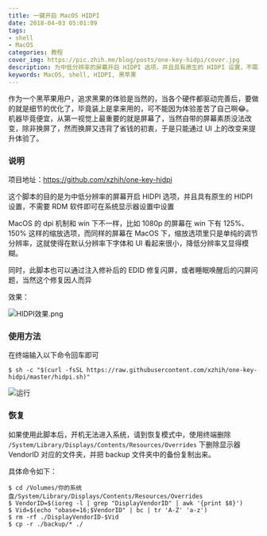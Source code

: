 ```yaml
---
title: 一键开启 MacOS HIDPI
date: 2018-04-03 05:01:09
tags: 
- shell
- MacOS
categories: 教程
cover_img: https://pic.zhih.me/blog/posts/one-key-hidpi/cover.jpg
description: 为中低分辨率的屏幕开启 HIDPI 选项，并且具有原生的 HIDPI 设置，不需要 RDM 软件即可在系统显示器设置中设置
keywords: MacOS, shell, HIDPI, 黑苹果
---
```


作为一个黑苹果用户，追求黑果的体验是当然的，当各个硬件都驱动完善后，要做的就是细节的优化了，毕竟装上是拿来用的，可不能因为体验差苦了自己啊😂。机器毕竟便宜，从第一视觉上最重要的就是屏幕了，当然自带的屏幕素质没法改变，除非换屏了，然而换屏又违背了省钱的初衷，于是只能通过 UI 上的改变来提升体验了。

### 说明

项目地址：https://github.com/xzhih/one-key-hidpi

这个脚本的目的是为中低分辨率的屏幕开启 HIDPI 选项，并且具有原生的 HIDPI 设置，不需要 RDM 软件即可在系统显示器设置中设置

MacOS 的 dpi 机制和 win 下不一样，比如 1080p 的屏幕在 win 下有 125%、150% 这样的缩放选项，而同样的屏幕在 MacOS 下，缩放选项里只是单纯的调节分辨率，这就使得在默认分辨率下字体和 UI 看起来很小，降低分辨率又显得模糊。

同时，此脚本也可以通过注入修补后的 EDID 修复闪屏，或者睡眠唤醒后的闪屏问题，当然这个修复因人而异

效果：

![HIDPI效果.png](https://pic.zhih.me/blog/posts/one-key-hidpi/hidpi-setting.jpg)

### 使用方法

在终端输入以下命令回车即可

```
$ sh -c "$(curl -fsSL https://raw.githubusercontent.com/xzhih/one-key-hidpi/master/hidpi.sh)"
```

![运行](https://pic.zhih.me/blog/posts/one-key-hidpi/运行.png)

### 恢复

如果使用此脚本后，开机无法进入系统，请到恢复模式中，使用终端删除 `/System/Library/Displays/Contents/Resources/Overrides` 下删除显示器 VendorID 对应的文件夹，并把 backup 文件夹中的备份复制出来。

具体命令如下：

```
$ cd /Volumes/你的系统盘/System/Library/Displays/Contents/Resources/Overrides
$ VendorID=$(ioreg -l | grep "DisplayVendorID" | awk '{print $8}')
$ Vid=$(echo "obase=16;$VendorID" | bc | tr 'A-Z' 'a-z')
$ rm -rf ./DisplayVendorID-$Vid
$ cp -r ./backup/* ./
```

